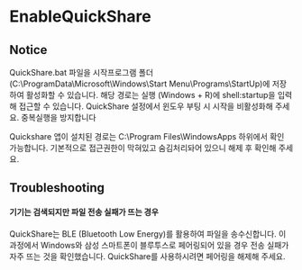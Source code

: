 # EnableQuickShare
## Notice
QuickShare.bat 파일을 시작프로그램 폴더 (C:\ProgramData\Microsoft\Windows\Start Menu\Programs\StartUp)에 저장하여 활성화할 수 있습니다.
해당 경로는 실행 (Windows + R)에 shell:startup을 입력해 접근할 수 있습니다.
QuickShare 설정에서 윈도우 부팅 시 시작을 비활성화해 주세요. 중복실행을 방지합니다
 
Quickshare 앱이 설치된 경로는 C:\Program Files\WindowsApps 하위에서 확인 가능합니다. 
기본적으로 접근권한이 막혀있고 숨김처리돠어 있으니 해제 후 확인해 주세요.

## Troubleshooting
#### 기기는 검색되지만 파일 전송 실패가 뜨는 경우

QuickShare는 BLE (Bluetooth Low Energy)를 활용하여 파일을 송수신합니다.
이 과정에서 Windows와 삼성 스마트폰이 블루투스로 페어링되어 있을 경우 전송 실패가 자주 뜨는 것을 확인했습니다.
QuickShare를 사용하시려면 페어링을 해제해 주세요.
